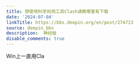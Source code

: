 ```yaml
---
title: 想使用科学尚网工具Clash请教哪里有下载
date: '2024-07-04'
linkTitle: https://bbs.deepin.org/en/post/274713
source: deepin_bbs
description:  神经蛙 
disable_comments: true
---
```

Win上一直用Cla
